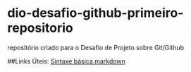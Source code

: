 # dio-desafio-github-primeiro-repositorio
repositório criado para o Desafio de Projeto sobre Git/Github

##Links Úteis:
[Sintaxe básica markdown](https://www.markdownguide.org/basic-syntax/)
